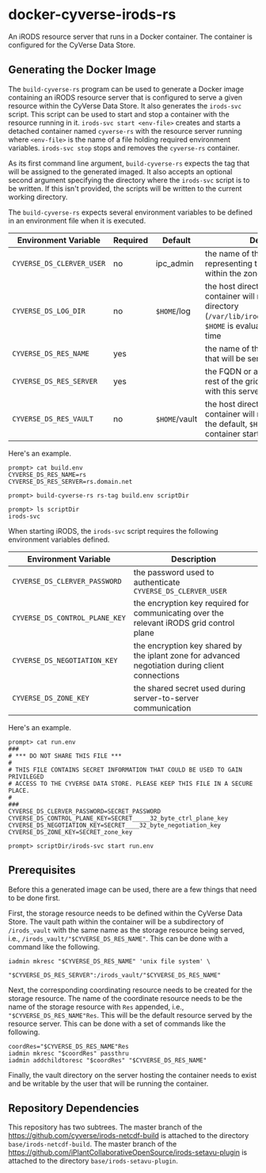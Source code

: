 # docker-cyverse-irods-rs

An iRODS resource server that runs in a Docker container. The container is
configured for the CyVerse Data Store.


## Generating the Docker Image

The `build-cyverse-rs` program can be used to generate a Docker image containing
an iRODS resource server that is configured to serve a given resource within the
CyVerse Data Store. It also generates the `irods-svc` script. This script can be
used to start and stop a container with the resource running in it. `irods-svc
start <env-file>` creates and starts a detached container named `cyverse-rs`
with the resource server running where `<env-file>` is the name of a file
holding required environment variables. `irods-svc stop` stops and removes the
`cyverse-rs` container.

As its first command line argument, `build-cyverse-rs` expects the tag that will
be assigned to the generated imaged. It also accepts an optional second argument
specifying the directory where the  `irods-svc` script is to be written. If this
isn't provided, the scripts will be written to the current working directory.

The `build-cyverse-rs` expects several environment variables to be defined in an
environment file when it is executed.

Environment Variable      | Required | Default       | Description
------------------------- | -------- | ------------- | -----------
`CYVERSE_DS_CLERVER_USER` | no       | ipc_admin     | the name of the rodsadmin user representing the resource server within the zone
`CYVERSE_DS_LOG_DIR`      | no       | `$HOME`/log   | the host directory where the container will mount the iRODS log directory (`/var/lib/irods/iRODS/server/log`), `$HOME` is evaluated at container start time
`CYVERSE_DS_RES_NAME`     | yes      |               | the name of the storage resource that will be served
`CYVERSE_DS_RES_SERVER`   | yes      |               | the FQDN or address used by the rest of the grid to communicate with this server
`CYVERSE_DS_RES_VAULT`    | no       | `$HOME`/vault | the host directory where the container will mount the vault, for the default, `$HOME` is evaluated at container start time

Here's an example.

```
prompt> cat build.env
CYVERSE_DS_RES_NAME=rs
CYVERSE_DS_RES_SERVER=rs.domain.net

prompt> build-cyverse-rs rs-tag build.env scriptDir

prompt> ls scriptDir
irods-svc
```

When starting iRODS, the `irods-svc` script requires the following environment
variables defined.

Environment Variable           | Description
------------------------------ | -----------
`CYVERSE_DS_CLERVER_PASSWORD`  | the password used to authenticate `CYVERSE_DS_CLERVER_USER`
`CYVERSE_DS_CONTROL_PLANE_KEY` | the encryption key required for communicating over the relevant iRODS grid control plane
`CYVERSE_DS_NEGOTIATION_KEY`   | the encryption key shared by the iplant zone for advanced negotiation during client connections
`CYVERSE_DS_ZONE_KEY`          | the shared secret used during server-to-server communication

Here's an example.

```
prompt> cat run.env
###
# *** DO NOT SHARE THIS FILE ***
#
# THIS FILE CONTAINS SECRET INFORMATION THAT COULD BE USED TO GAIN PRIVILEGED
# ACCESS TO THE CYVERSE DATA STORE. PLEASE KEEP THIS FILE IN A SECURE PLACE.
#
###
CYVERSE_DS_CLERVER_PASSWORD=SECRET_PASSWORD
CYVERSE_DS_CONTROL_PLANE_KEY=SECRET_____32_byte_ctrl_plane_key
CYVERSE_DS_NEGOTIATION_KEY=SECRET____32_byte_negotiation_key
CYVERSE_DS_ZONE_KEY=SECRET_zone_key

prompt> scriptDir/irods-svc start run.env
```

## Prerequisites

Before this a generated image can be used, there are a few things that need to
be done first.

First, the storage resource needs to be defined within the CyVerse Data Store.
The vault path within the container will be a subdirectory of `/irods_vault`
with the same name as the storage resource being served, i.e.,
`/irods_vault/"$CYVERSE_DS_RES_NAME"`. This can be done with a command like the
following.

```
iadmin mkresc "$CYVERSE_DS_RES_NAME" 'unix file system' \
              "$CYVERSE_DS_RES_SERVER":/irods_vault/"$CYVERSE_DS_RES_NAME"
```

Next, the corresponding coordinating resource needs to be created for the
storage resource. The name of the coordinate resource needs to be the name of
the storage resource with `Res` appended, i.e., `"$CYVERSE_DS_RES_NAME"Res`.
This will be the default resource served by the resource server. This can be
done with a set of commands like the following.

```
coordRes="$CYVERSE_DS_RES_NAME"Res
iadmin mkresc "$coordRes" passthru
iadmin addchildtoresc "$coordRes" "$CYVERSE_DS_RES_NAME"
```

Finally, the vault directory on the server hosting the container needs to
exist and be writable by the user that will be running the container.


## Repository Dependencies

This repository has two subtrees. The master branch of the
https://github.com/cyverse/irods-netcdf-build is attached to the directory
`base/irods-netcdf-build`. The master branch of the
https://github.com/iPlantCollaborativeOpenSource/irods-setavu-plugin is attached
to the directory `base/irods-setavu-plugin`.
